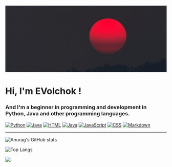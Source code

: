 ![Header](https://github.com/EVolchok-off/EVolchok-off/blob/main/files/banner.jpg)

# Hi, I'm EVolchok !
### And I'm a beginner in programming and development in Python, Java and other programming languages.
[![Python](https://img.shields.io/badge/Python-3776AB?logo=python&logoColor=fff)](#)
[![Java](https://img.shields.io/badge/Java-%23ED8B00.svg?logo=openjdk&logoColor=white)](#)
[![HTML](https://img.shields.io/badge/HTML-%23E34F26.svg?logo=html5&logoColor=white)](#)
[![Java](https://img.shields.io/badge/Java-%23ED8B00.svg?logo=openjdk&logoColor=white)](#)
[![JavaScript](https://img.shields.io/badge/JavaScript-F7DF1E?logo=javascript&logoColor=000)](#)
[![CSS](https://img.shields.io/badge/CSS-1572B6?logo=css3&logoColor=fff)](#)
[![Markdown](https://img.shields.io/badge/Markdown-%23000000.svg?logo=markdown&logoColor=white)](#)

---
![Anurag's GitHub stats](https://github-readme-stats.vercel.app/api?username=EVolchok-off&theme=shadow_red&show_icons=true)

![Top Langs](https://github-readme-stats.vercel.app/api/top-langs/?username=EVolchok-off&hide_progress=true&theme=shadow_red&show_icons=true)

![](https://github-readme-stats.vercel.app/api/pin/?username=EVolchok-off&repo=Note_manager&theme=shadow_red&show_icons=true)


